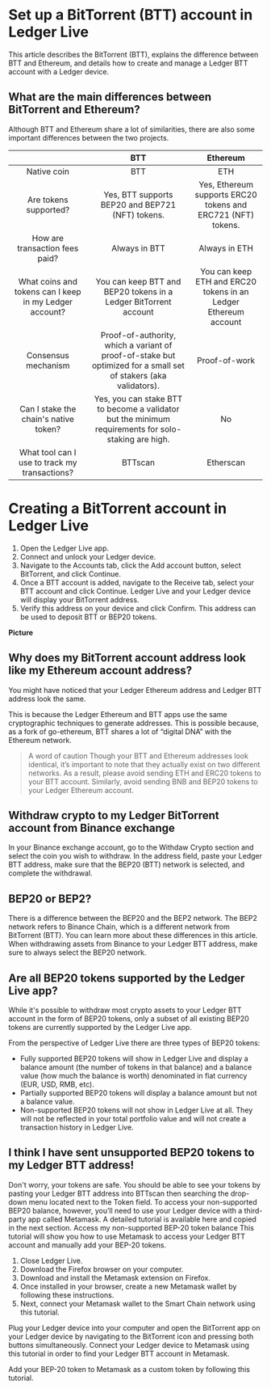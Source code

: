 # Set up a BitTorrent (BTT) account in Ledger Live
This article describes the BitTorrent (BTT), explains the difference between BTT and Ethereum, and details how to create and manage a Ledger BTT account with a Ledger device.

## What are the main differences between BitTorrent and Ethereum?
Although BTT and Ethereum share a lot of similarities, there are also some important differences between the two projects.

|  | BTT | Ethereum |
|:----:|:----:|:-------:|
| Native coin	| BTT	| ETH | 
| Are tokens supported?| 	Yes, BTT supports BEP20 and BEP721 (NFT) tokens.| 	Yes, Ethereum supports ERC20 tokens and ERC721 (NFT) tokens.| 
| How are transaction fees paid?	| Always in BTT	| Always in ETH| 
| What coins and tokens can I keep in my Ledger account?	| You can keep BTT and BEP20 tokens in a Ledger BitTorrent account	| You can keep ETH and ERC20 tokens in an Ledger Ethereum account| 
| Consensus mechanism	|  Proof-of-authority, which a variant of proof-of-stake but optimized for a small set of stakers (aka validators).	|  Proof-of-work | 
| Can I stake the chain's native token?	|  Yes, you can stake BTT to become a validator but the minimum requirements for solo-staking are high. |  No | 
|  What tool can I use to track my transactions?	| BTTscan | 	Etherscan | 
 
# Creating a BitTorrent account in Ledger Live 
1. Open the Ledger Live app.
2. Connect and unlock your Ledger device.
3. Navigate to the Accounts tab, click the Add account button, select BitTorrent, and click Continue. 
4. Once a BTT account is added, navigate to the Receive tab, select your BTT account and click Continue. Ledger Live and your Ledger device will display your BitTorrent address.
5. Verify this address on your device and click Confirm. This address can be used to deposit BTT or BEP20 tokens.

**Picture**

## Why does my BitTorrent account address look like my Ethereum account address?
You might have noticed that your Ledger Ethereum address and Ledger BTT address look the same.

This is because the Ledger Ethereum and BTT apps use the same cryptographic techniques to generate addresses. This is possible because, as a fork of go-ethereum, BTT shares a lot of “digital DNA” with the Ethereum network.

> A word of caution
> Though your BTT and Ethereum addresses look identical, it’s important to note that they actually exist on two different networks.
> As a result, please avoid sending ETH and ERC20 tokens to your BTT account. Similarly, avoid sending BNB and BEP20 tokens to your Ledger Ethereum account.

## Withdraw crypto to my Ledger BitTorrent account from Binance exchange
In your Binance exchange account, go to the Withdaw Crypto section and select the coin you wish to withdraw.
In the address field, paste your Ledger BTT address, make sure that the BEP20 (BTT) network is selected, and complete the withdrawal.

## BEP20 or BEP2?
There is a difference between the BEP20 and the BEP2 network. 
The BEP2 network refers to Binance Chain, which is a different network from BitTorrent (BTT). You can learn more about these differences in this article.
When withdrawing assets from Binance to your Ledger BTT address, make sure to always select the BEP20 network.
 
## Are all BEP20 tokens supported by the Ledger Live app?
While it's possible to withdraw most crypto assets to your Ledger BTT account in the form of BEP20 tokens, only a subset of all existing BEP20 tokens are currently supported by the Ledger Live app.

From the perspective of Ledger Live there are three types of BEP20 tokens:
- Fully supported BEP20 tokens will show in Ledger Live and display a balance amount (the number of tokens in that balance) and a balance value (how much the balance is worth) denominated in fiat currency (EUR, USD, RMB, etc).
- Partially supported BEP20 tokens will display a balance amount but not a balance value.
- Non-supported BEP20 tokens will not show in Ledger Live at all. They will not be reflected in your total portfolio value and will not create a transaction history in Ledger Live.

## I think I have sent unsupported BEP20 tokens to my Ledger BTT address!
Don't worry, your tokens are safe.
You should be able to see your tokens by pasting your Ledger BTT address into BTTscan then searching the drop-down menu located next to the Token field.
To access your non-supported BEP20 balance, however, you’ll need to use your Ledger device with a third-party app called Metamask.
A detailed tutorial is available here and copied in the next section.
Access my non-supported BEP-20 token balance
This tutorial will show you how to use Metamask to access your Ledger BTT account and manually add your BEP-20 tokens.

1. Close Ledger Live.
2. Download the Firefox browser on your computer.
3. Download and install the Metamask extension on Firefox.
4. Once installed in your browser, create a new Metamask wallet by following these instructions.
5. Next, connect your Metamask wallet to the Smart Chain network using this tutorial.

Plug your Ledger device into your computer and open the BitTorrent app on your Ledger device by navigating to the BitTorrent icon and pressing both buttons simultaneously.
Connect your Ledger device to Metamask using this tutorial in order to find your Ledger BTT account in Metamask.

Add your BEP-20 token to Metamask as a custom token by following this tutorial.
